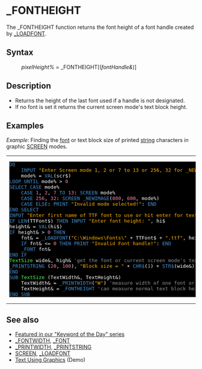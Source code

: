 <style>pre.codeide, pre.outputfixed, .outputcrt0 { background-color: #000 !important; color: #FFF !important; }</style><!DOCTYPE html>
<html class="client-nojs" dir="ltr" lang="en">
<head>
<title>_FONTHEIGHT - QB64 Phoenix Edition Wiki</title>
</head>
<body class="mediawiki ltr sitedir-ltr mw-hide-empty-elt ns-0 ns-subject page-FONTHEIGHT rootpage-FONTHEIGHT skin-vector action-view skin-vector-legacy vector-feature-language-in-header-enabled vector-feature-language-in-main-page-header-disabled vector-feature-language-alert-in-sidebar-disabled vector-feature-sticky-header-disabled vector-feature-sticky-header-edit-disabled vector-feature-table-of-contents-disabled vector-feature-visual-enhancement-next-disabled">
<div class="mw-body" id="content" role="main">
<a id="top"></a>
<h1 class="firstHeading mw-first-heading" id="firstHeading">_FONTHEIGHT</h1>
<div class="vector-body" id="bodyContent">
<div class="mw-body-content mw-content-ltr" dir="ltr" id="mw-content-text" lang="en"><div class="mw-parser-output"><p>The <a class="mw-selflink selflink">_FONTHEIGHT</a> function returns the font height of a font handle created by <a href="LOADFONT" title="LOADFONT">_LOADFONT</a>.
</p>
<h2><span class="mw-headline" id="Syntax">Syntax</span></h2>
<dl><dd><i>pixelHeight%</i> = <a class="mw-selflink selflink">_FONTHEIGHT</a>[(<i>fontHandle&amp;</i>)]</dd></dl>
<p>
</p>
<h2><span class="mw-headline" id="Description">Description</span></h2>
<ul><li>Returns the height of the last font used if a handle is not designated.</li>
<li>If no font is set it returns the current screen mode's text block height.</li></ul>
<p>
</p>
<h2><span class="mw-headline" id="Examples">Examples</span></h2>
<p><i>Example:</i> Finding the <a href="FONT" title="FONT">font</a> or text block size of printed <a href="STRING" title="STRING">string</a> characters in graphic <a href="SCREEN" title="SCREEN">SCREEN</a> modes.
</p>
<table cellpadding="15px" width="100%">
<tbody><tr>
<td><pre class="codeide"><a class="mw-redirect" href="DO" title="DO"><span style="color:#4593D8;">DO</span></a>
    <a href="INPUT" title="INPUT"><span style="color:#4593D8;">INPUT</span></a> <span style="color:#FFB100;">"Enter Screen mode 1, 2 or 7 to 13 or 256, 32 for _NEWIMAGE: "</span>, scr$
    mode% = <a href="VAL" title="VAL"><span style="color:#4593D8;">VAL</span></a>(scr$)
<a href="DO...LOOP" title="DO...LOOP"><span style="color:#4593D8;">LOOP UNTIL</span></a> mode% &gt; <span style="color:#F580B1;">0</span>
<a href="SELECT_CASE" title="SELECT CASE"><span style="color:#4593D8;">SELECT CASE</span></a> mode%
    <a class="mw-redirect" href="CASE" title="CASE"><span style="color:#4593D8;">CASE</span></a> <span style="color:#F580B1;">1</span>, <span style="color:#F580B1;">2</span>, <span style="color:#F580B1;">7</span> <a href="TO" title="TO"><span style="color:#4593D8;">TO</span></a> <span style="color:#F580B1;">13</span>: <a href="SCREEN" title="SCREEN"><span style="color:#4593D8;">SCREEN</span></a> mode%
    <a class="mw-redirect" href="CASE" title="CASE"><span style="color:#4593D8;">CASE</span></a> <span style="color:#F580B1;">256</span>, <span style="color:#F580B1;">32</span>: <a href="SCREEN" title="SCREEN"><span style="color:#4593D8;">SCREEN</span></a> <a href="NEWIMAGE" title="NEWIMAGE"><span style="color:#4593D8;">_NEWIMAGE</span></a>(<span style="color:#F580B1;">800</span>, <span style="color:#F580B1;">600</span>, mode%)
    <a class="mw-redirect" href="CASE" title="CASE"><span style="color:#4593D8;">CASE</span></a> <a href="ELSE" title="ELSE"><span style="color:#4593D8;">ELSE</span></a>: <a href="PRINT" title="PRINT"><span style="color:#4593D8;">PRINT</span></a> <span style="color:#FFB100;">"Invalid mode selected!"</span>: <a href="END" title="END"><span style="color:#4593D8;">END</span></a>
<a href="END_SELECT" title="END SELECT"><span style="color:#4593D8;">END SELECT</span></a>
<a href="INPUT" title="INPUT"><span style="color:#4593D8;">INPUT</span></a> <span style="color:#FFB100;">"Enter first name of TTF font to use or hit enter for text block size: "</span>, TTFont$
<a class="mw-redirect" href="IF" title="IF"><span style="color:#4593D8;">IF</span></a> <a href="LEN" title="LEN"><span style="color:#4593D8;">LEN</span></a>(TTFont$) <a href="THEN" title="THEN"><span style="color:#4593D8;">THEN</span></a> <a href="INPUT" title="INPUT"><span style="color:#4593D8;">INPUT</span></a> <span style="color:#FFB100;">"Enter font height: "</span>, hi$
height&amp; = <a href="VAL" title="VAL"><span style="color:#4593D8;">VAL</span></a>(hi$)
<a class="mw-redirect" href="IF" title="IF"><span style="color:#4593D8;">IF</span></a> height&amp; &gt; <span style="color:#F580B1;">0</span> <a href="THEN" title="THEN"><span style="color:#4593D8;">THEN</span></a>
    fnt&amp; = <a href="LOADFONT" title="LOADFONT"><span style="color:#4593D8;">_LOADFONT</span></a>(<span style="color:#FFB100;">"C:\Windows\Fonts\"</span> + TTFont$ + <span style="color:#FFB100;">".ttf"</span>, height&amp;, style$)
    <a class="mw-redirect" href="IF" title="IF"><span style="color:#4593D8;">IF</span></a> fnt&amp; &lt;= <span style="color:#F580B1;">0</span> <a href="THEN" title="THEN"><span style="color:#4593D8;">THEN</span></a> <a href="PRINT" title="PRINT"><span style="color:#4593D8;">PRINT</span></a> <span style="color:#FFB100;">"Invalid Font handle!"</span>: <a href="END" title="END"><span style="color:#4593D8;">END</span></a>
    <a href="FONT" title="FONT"><span style="color:#4593D8;">_FONT</span></a> fnt&amp;
<a class="mw-redirect" href="END_IF" title="END IF"><span style="color:#4593D8;">END IF</span></a>
<span style="color:#55FF55;">TextSize</span> wide&amp;, high&amp; <span style="color:#919191;">'get the font or current screen mode's text block pixel size</span>
<a href="PRINTSTRING" title="PRINTSTRING"><span style="color:#4593D8;">_PRINTSTRING</span></a> (<span style="color:#F580B1;">20</span>, <span style="color:#F580B1;">100</span>), <span style="color:#FFB100;">"Block size = "</span> + <a href="CHR$" title="CHR$"><span style="color:#4593D8;">CHR$</span></a>(<span style="color:#F580B1;">1</span>) + <a href="STR$" title="STR$"><span style="color:#4593D8;">STR$</span></a>(wide&amp;) + <span style="color:#FFB100;">" X"</span> + <a href="STR$" title="STR$"><span style="color:#4593D8;">STR$</span></a>(high&amp;) + <span style="color:#FFB100;">" "</span> + <a href="CHR$" title="CHR$"><span style="color:#4593D8;">CHR$</span></a>(<span style="color:#F580B1;">2</span>)
<a href="END" title="END"><span style="color:#4593D8;">END</span></a>
<a href="SUB" title="SUB"><span style="color:#4593D8;">SUB</span></a> <span style="color:#55FF55;">TextSize</span> (TextWidth&amp;, TextHeight&amp;)
    TextWidth&amp; = <a href="PRINTWIDTH" title="PRINTWIDTH"><span style="color:#4593D8;">_PRINTWIDTH</span></a>(<span style="color:#FFB100;">"W"</span>) <span style="color:#919191;">'measure width of one font or text character</span>
    TextHeight&amp; = <a class="mw-selflink selflink"><span style="color:#4593D8;">_FONTHEIGHT</span></a> <span style="color:#919191;">'can measure normal text block heights also</span>
<a href="END_SUB" title="END SUB"><span style="color:#4593D8;">END SUB</span></a>
</pre>
</td></tr></tbody></table>
<p>
</p>
<h2><span class="mw-headline" id="See_also">See also</span></h2>
<ul><li><a class="external text" href="https://qb64phoenix.com/forum/showthread.php?tid=1145" rel="nofollow">Featured in our "Keyword of the Day" series</a></li>
<li><a href="FONTWIDTH" title="FONTWIDTH">_FONTWIDTH</a>, <a href="FONT" title="FONT">_FONT</a></li>
<li><a href="PRINTWIDTH" title="PRINTWIDTH">_PRINTWIDTH</a>, <a href="PRINTSTRING" title="PRINTSTRING">_PRINTSTRING</a></li>
<li><a href="SCREEN" title="SCREEN">SCREEN</a>, <a href="LOADFONT" title="LOADFONT">_LOADFONT</a></li>
<li><a href="Text_Using_Graphics" title="Text Using Graphics">Text Using Graphics</a> (Demo)</li></ul>
<p>
</p>
<!-- 
NewPP limit report
Cached time: 20240715045656
Cache expiry: 86400
Reduced expiry: false
Complications: [show‐toc]
CPU time usage: 0.062 seconds
Real time usage: 0.083 seconds
Preprocessor visited node count: 575/1000000
Post‐expand include size: 4421/2097152 bytes
Template argument size: 1183/2097152 bytes
Highest expansion depth: 4/100
Expensive parser function count: 0/100
Unstrip recursion depth: 0/20
Unstrip post‐expand size: 398/5000000 bytes
-->
<!--
Transclusion expansion time report (%,ms,calls,template)
100.00%   40.058      1 -total
 13.19%    5.282     41 Template:Cl
 13.04%    5.223     31 Template:Text
  9.23%    3.698      1 Template:PageSyntax
  7.56%    3.027      1 Template:CodeEnd
  7.36%    2.950      2 Template:Parameter
  6.89%    2.761      1 Template:CodeStart
  6.83%    2.736      1 Template:PageDescription
  6.68%    2.676      1 Template:PageNavigation
  6.63%    2.657      1 Template:PageSeeAlso
-->
<!-- Saved in parser cache with key qb64pnix_mw19894-mwmb_:pcache:idhash:147-0!canonical and timestamp 20240715045656 and revision id 8893.
 -->
</div>
</div>
</div>
</div>
</body>
</html>